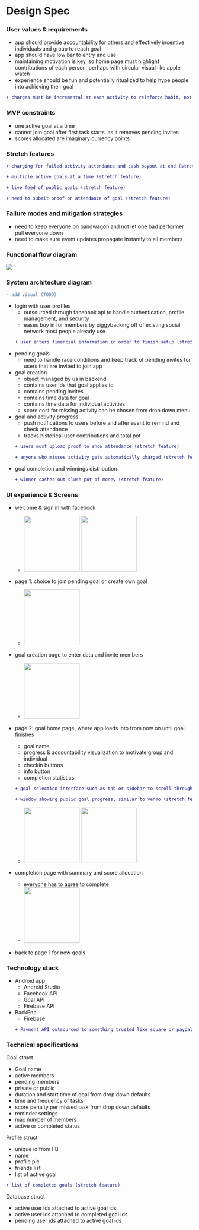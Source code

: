 # Design Spec

### User values & requirements
- app should provide accountability for others and effectively incentive individuals and group to reach goal
- app should have low bar to entry and use
- maintaining motivation is key, so home page must highlight contributions of each person, perhaps with circular visual like apple watch
- experience should be fun and potentially ritualized to help hype people into achieving their goal
```diff 
+ charges must be incremental at each activity to reinforce habit, not at end (stretch feature)
```

### MVP constraints
- one active goal at a time
- cannot join goal after first task starts, as it removes pending invites
- scores allocated are imaginary currency points

### Stretch features
```diff 
+ charging for failed activity attendance and cash payout at end (stretch feature)
```
```diff 
+ multiple active goals at a time (stretch feature)
```
```diff 
+ live feed of public goals (stretch feature)
```
```diff 
+ need to submit proof or attendance of goal (stretch feature)
```

### Failure modes and mitigation strategies
- need to keep everyone on bandwagon and not let one bad performer pull everyone down
- need to make sure event updates propagate instantly to all members

### Functional flow diagram

<img src="https://docs.google.com/drawings/d/e/2PACX-1vRKIoLY0rWtWKpHmWYkfLzQMgrxeiKymKfJZ2pPpsZPfa0BfOOll6Mo_Z7qZLTTe1DI_F_d0nZT3zJ1/pub?w=960&amp;h=720">

### System architecture diagram
```diff 
- add visual (TODO)
```
- login with user profiles
  - outsourced through facebook api to handle authentication, profile management, and security
  - eases buy in for members by piggybacking off of existing social network most people already use
  ```diff 
  + user enters financial information in order to finish setup (stretch feature)
  ```
- pending goals
  - need to handle race conditions and keep track of pending invites for users that are invited to join app
- goal creation
  - object managed by us in backend
  - contains user ids that goal applies to
  - contains pending invites
  - contains time data for goal
  - contains time data for individual activities
  - score cost for missing activity can be chosen from drop down menu
- goal and activity progress
  - push notifications to users before and after event to remind and check attendance
  - tracks historical user contributions and total pot
  ```diff 
  + users must upload proof to show attendance (stretch feature)
  ```
  ```diff 
  + anyone who misses activity gets automatically charged (stretch feature)
  ```
- goal completion and winnings distribution
  ```diff 
  + winner cashes out slush pot of money (stretch feature)
  ```

### UI experience & Screens
- welcome & sign in with facebook
  - <img src="https://user-images.githubusercontent.com/38739818/56320701-8f6ef100-6119-11e9-8461-d4f69464fb43.png" width="150"/> <img src="https://user-images.githubusercontent.com/38739818/56319913-bdebcc80-6117-11e9-8809-df714488ed5a.png" width="150"/>
  
- page 1: choice to join pending goal or create own goal
  - <img src="https://user-images.githubusercontent.com/38739818/56321593-e70e5c00-611b-11e9-8844-75fafc976cbd.png" width="150"/>
  
- goal creation page to enter data and invite members
  - <img src="https://user-images.githubusercontent.com/38739818/56321747-2e94e800-611c-11e9-9601-bc9fc9227321.png" width="150"/>
  
- page 2: goal home page, where app loads into from now on until goal finishes 
  - goal name
  - progress & accountability visualization to motivate group and individual
  - checkin buttons
  - info button
  - completion statistics
  ```diff 
  + goal selection interface such as tab or sidebar to scroll through multiple active goals (stretch feature)
  ```
  ```diff 
  + window showing public goal progress, similar to venmo (stretch feature)
  ```
  - <img src="https://user-images.githubusercontent.com/38739818/56321860-6e5bcf80-611c-11e9-925f-7c4002eb5e53.png" width="150"/> <img src="https://user-images.githubusercontent.com/38739818/56322151-212c2d80-611d-11e9-9e65-815e415080b7.png" width="150"/>
  
- completion page with summary and score allocation
  - everyone has to agree to complete
  - <img src="https://user-images.githubusercontent.com/38739818/56322051-dca09200-611c-11e9-81de-ad015246bd74.png" width="150"/>
  
- back to page 1 for new goals

### Technology stack
- Android app
  - Android Studio
  - Facebook API
  - Gcal API
  - Firebase API
- BackEnd
  - Firebase
  ```diff 
  + Payment API outsourced to something trusted like square or paypal (stretch feature)
  ```
  
### Technical specifications
Goal struct
- Goal name
- active members
- pending members
- private or public
- duration and start time of goal from drop down defaults
- time and frequency of tasks
- score penalty per missed task from drop down defaults
- reminder settings
- max number of members
- active or completed status

Profile struct
- unique id from FB
- name
- profile pic
- friends list
- list of active goal
```diff 
+ list of completed goals (stretch feature)
```
  
Database struct
- active user ids attached to active goal ids
- active user ids attached to completed goal ids
- pending user ids attached to active goal ids
